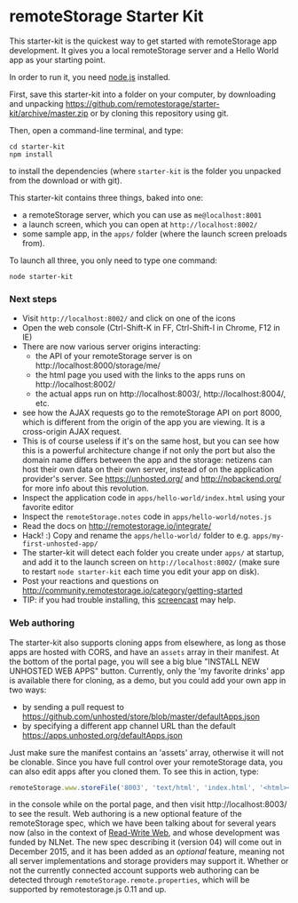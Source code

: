 remoteStorage Starter Kit
=========================

This starter-kit is the quickest way to get started with remoteStorage app
development. It gives you a local remoteStorage server and a Hello World app
as your starting point.

In order to run it, you need
[node.js](http://nodejs.org/download/) installed.

First, save this starter-kit into a folder on your computer, by downloading
and unpacking https://github.com/remotestorage/starter-kit/archive/master.zip
or by cloning this repository using git.

Then, open a command-line terminal, and type:

    cd starter-kit
    npm install
    
to install the dependencies (where `starter-kit` is the folder you unpacked from
the download or with git).

This starter-kit contains three things, baked into one:

  * a remoteStorage server, which you can use as `me@localhost:8001`
  * a launch screen, which you can open at `http://localhost:8002/`
  * some sample app, in the `apps/` folder (where the launch screen preloads from).

To launch all three, you only need to type one command:

    node starter-kit


### Next steps

* Visit `http://localhost:8002/` and click on one of the icons
* Open the web console (Ctrl-Shift-K in FF, Ctrl-Shift-I in Chrome, F12 in IE)
* There are now various server origins interacting:
  * the API of your remoteStorage server is on http://localhost:8000/storage/me/
  * the html page you used with the links to the apps runs on http://localhost:8002/
  * the actual apps run on http://localhost:8003/, http://localhost:8004/, etc.
* see how the AJAX requests go to the remoteStorage API on port 8000, which is different
    from the origin of the app you are viewing. It is a cross-origin AJAX request.
* This is of course useless if it's on the same host, but you can see how this is
    a powerful architecture change if not only the port but also the domain name
    differs between the app and the storage: netizens can host their own data on
    their own server, instead of on the application provider's server. See
    https://unhosted.org/ and http://nobackend.org/ for more info about this revolution.
* Inspect the application code in `apps/hello-world/index.html` using your favorite editor
* Inspect the `remoteStorage.notes` code in `apps/hello-world/notes.js`
* Read the docs on http://remotestorage.io/integrate/
* Hack! :) Copy and rename the `apps/hello-world/` folder to e.g. `apps/my-first-unhosted-app/`
* The starter-kit will detect each folder you create under `apps/` at startup, and add
    it to the launch screen on `http://localhost:8002/` (make sure to restart `node starter-kit`
    each time you edit your app on disk).
* Post your reactions and questions on 
    http://community.remotestorage.io/category/getting-started
* TIP: if you had trouble installing, this [screencast](//www.youtube.com/embed/eGNJRyb5iJs) may help.

### Web authoring

The starter-kit also supports cloning apps from elsewhere, as long as those apps are hosted with CORS,
and have an `assets` array in their manifest. At the bottom of the portal page, you will see a big blue
"INSTALL NEW UNHOSTED WEB APPS" button. Currently, only the 'my favorite drinks' app is available there
for cloning, as a demo, but you could add your own app in two ways:

* by sending a pull request to https://github.com/unhosted/store/blob/master/defaultApps.json
* by specifying a different app channel URL than the default https://apps.unhosted.org/defaultApps.json

Just make sure the manifest contains an 'assets' array, otherwise it will not be clonable. Since you have
full control over your remoteStorage data, you can also edit apps after you cloned them. To see this in
action, type:

````js
remoteStorage.www.storeFile('8003', 'text/html', 'index.html', '<html><h2>editing my app!</h2></html>');
````

in the console while on the portal page, and then visit http://localhost:8003/ to see the result. Web authoring
is a new optional feature of the remoteStorage spec, which we have been talking about for several years now (also
in the context of [Read-Write Web](http://www.w3.org/community/rww/), and whose development was funded by NLNet.
The new spec describing it (version 04) will come out in December 2015, and it has been added as an *optional*
feature, meaning not all server implementations and storage providers may support it. Whether or not the currently
connected account supports web authoring can be detected through `remoteStorage.remote.properties`, which will be
supported by remotestorage.js 0.11 and up.
